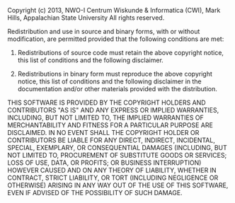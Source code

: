 Copyright (c) 2013, NWO-I Centrum Wiskunde & Informatica (CWI), Mark Hills, Appalachian State University
All rights reserved. 
  
Redistribution and use in source and binary forms, with or without modification, are permitted provided that the following conditions are met: 
  
1. Redistributions of source code must retain the above copyright notice, this list of conditions and the following disclaimer. 
  
2. Redistributions in binary form must reproduce the above copyright notice, this list of conditions and the following disclaimer in the documentation and/or other materials provided with the distribution. 
  
THIS SOFTWARE IS PROVIDED BY THE COPYRIGHT HOLDERS AND CONTRIBUTORS "AS IS" AND ANY EXPRESS OR IMPLIED WARRANTIES, INCLUDING, BUT NOT LIMITED TO, THE IMPLIED WARRANTIES OF MERCHANTABILITY AND FITNESS FOR A PARTICULAR PURPOSE ARE DISCLAIMED. IN NO EVENT SHALL THE COPYRIGHT HOLDER OR CONTRIBUTORS BE LIABLE FOR ANY DIRECT, INDIRECT, INCIDENTAL, SPECIAL, EXEMPLARY, OR CONSEQUENTIAL DAMAGES (INCLUDING, BUT NOT LIMITED TO, PROCUREMENT OF SUBSTITUTE GOODS OR SERVICES; LOSS OF USE, DATA, OR PROFITS; OR BUSINESS INTERRUPTION) HOWEVER CAUSED AND ON ANY THEORY OF LIABILITY, WHETHER IN CONTRACT, STRICT LIABILITY, OR TORT (INCLUDING NEGLIGENCE OR OTHERWISE) ARISING IN ANY WAY OUT OF THE USE OF THIS SOFTWARE, EVEN IF ADVISED OF THE POSSIBILITY OF SUCH DAMAGE. 

